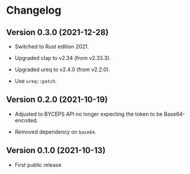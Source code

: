 # Changelog


## Version 0.3.0 (2021-12-28)

- Switched to Rust edition 2021.

- Upgraded clap to v2.34 (from v2.33.3).

- Upgraded ureq to v2.4.0 (from v2.2.0).

- Use `ureq::patch`.


## Version 0.2.0 (2021-10-19)

- Adjusted to BYCEPS API no longer expecting the token to be
  Base64-encoded.

- Removed dependency on `base64`.


## Version 0.1.0 (2021-10-13)

- First public release
